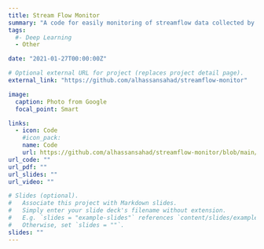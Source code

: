 ```yaml
---
title: Stream Flow Monitor
summary: "A code for easily monitoring of streamflow data collected by USGS. All that is needed is the gage number and historical streamflow can be visualized. Streamflow is the amount of water flowing through a given point of water per unit time. It is a major hydrological variable that is measured in hydrologic modeling. streamflow gives a rough idea about the quantity of water resources in a given watershed"
tags:
  #- Deep Learning
  - Other

date: "2021-01-27T00:00:00Z"

# Optional external URL for project (replaces project detail page).
external_link: "https://github.com/alhassansahad/streamflow-monitor"

image:
  caption: Photo from Google
  focal_point: Smart

links:
  - icon: Code
    #icon_pack:
    name: Code
    url: https://github.com/alhassansahad/streamflow-monitor/blob/main/streamflow_monitor.py
url_code: ""
url_pdf: ""
url_slides: ""
url_video: ""

# Slides (optional).
#   Associate this project with Markdown slides.
#   Simply enter your slide deck's filename without extension.
#   E.g. `slides = "example-slides"` references `content/slides/example-slides.md`.
#   Otherwise, set `slides = ""`.
slides: ""
---
```

